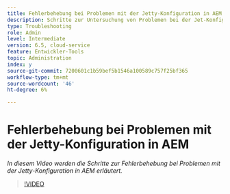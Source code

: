 ```yaml
---
title: Fehlerbehebung bei Problemen mit der Jetty-Konfiguration in AEM
description: Schritte zur Untersuchung von Problemen bei der Jet-Konfiguration
type: Troubleshooting
role: Admin
level: Intermediate
version: 6.5, cloud-service
feature: Entwickler-Tools
topic: Administration
index: y
source-git-commit: 7200601c1b59bef5b1546a100589c757f25bf365
workflow-type: tm+mt
source-wordcount: '46'
ht-degree: 6%

---
```


# Fehlerbehebung bei Problemen mit der Jetty-Konfiguration in AEM

*In diesem Video werden die Schritte zur Fehlerbehebung bei Problemen mit der Jetty-Konfiguration in AEM erläutert.*

>[!VIDEO](https://video.tv.adobe.com/v/335470?quality=9&learn=on)

